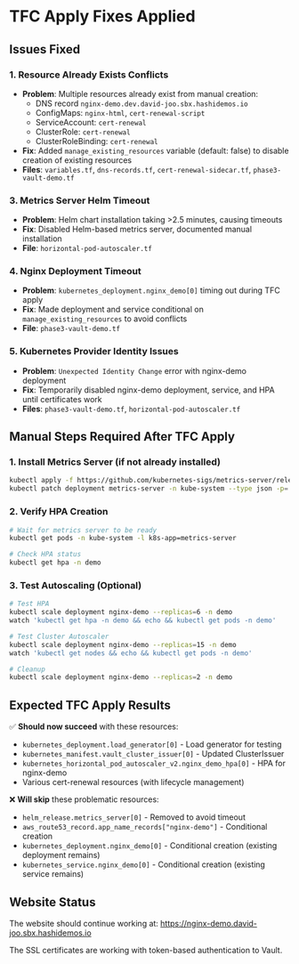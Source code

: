 # TFC Apply Fixes Applied

## Issues Fixed

### 1. Resource Already Exists Conflicts
- **Problem**: Multiple resources already exist from manual creation:
  - DNS record `nginx-demo.dev.david-joo.sbx.hashidemos.io` 
  - ConfigMaps: `nginx-html`, `cert-renewal-script`
  - ServiceAccount: `cert-renewal`
  - ClusterRole: `cert-renewal`
  - ClusterRoleBinding: `cert-renewal`
- **Fix**: Added `manage_existing_resources` variable (default: false) to disable creation of existing resources
- **Files**: `variables.tf`, `dns-records.tf`, `cert-renewal-sidecar.tf`, `phase3-vault-demo.tf`

### 3. Metrics Server Helm Timeout
- **Problem**: Helm chart installation taking >2.5 minutes, causing timeouts  
- **Fix**: Disabled Helm-based metrics server, documented manual installation
- **File**: `horizontal-pod-autoscaler.tf`

### 4. Nginx Deployment Timeout
- **Problem**: `kubernetes_deployment.nginx_demo[0]` timing out during TFC apply
- **Fix**: Made deployment and service conditional on `manage_existing_resources` to avoid conflicts
- **File**: `phase3-vault-demo.tf`

### 5. Kubernetes Provider Identity Issues
- **Problem**: `Unexpected Identity Change` error with nginx-demo deployment
- **Fix**: Temporarily disabled nginx-demo deployment, service, and HPA until certificates work
- **Files**: `phase3-vault-demo.tf`, `horizontal-pod-autoscaler.tf`

## Manual Steps Required After TFC Apply

### 1. Install Metrics Server (if not already installed)
```bash
kubectl apply -f https://github.com/kubernetes-sigs/metrics-server/releases/latest/download/components.yaml
kubectl patch deployment metrics-server -n kube-system --type json -p='[{"op": "add", "path": "/spec/template/spec/containers/0/args/-", "value": "--kubelet-insecure-tls"}]'
```

### 2. Verify HPA Creation
```bash
# Wait for metrics server to be ready
kubectl get pods -n kube-system -l k8s-app=metrics-server

# Check HPA status  
kubectl get hpa -n demo
```

### 3. Test Autoscaling (Optional)
```bash
# Test HPA
kubectl scale deployment nginx-demo --replicas=6 -n demo
watch 'kubectl get hpa -n demo && echo && kubectl get pods -n demo'

# Test Cluster Autoscaler  
kubectl scale deployment nginx-demo --replicas=15 -n demo
watch 'kubectl get nodes && echo && kubectl get pods -n demo'

# Cleanup
kubectl scale deployment nginx-demo --replicas=2 -n demo
```

## Expected TFC Apply Results

✅ **Should now succeed** with these resources:
- `kubernetes_deployment.load_generator[0]` - Load generator for testing
- `kubernetes_manifest.vault_cluster_issuer[0]` - Updated ClusterIssuer
- `kubernetes_horizontal_pod_autoscaler_v2.nginx_demo_hpa[0]` - HPA for nginx-demo
- Various cert-renewal resources (with lifecycle management)

❌ **Will skip** these problematic resources:
- `helm_release.metrics_server[0]` - Removed to avoid timeout
- `aws_route53_record.app_name_records["nginx-demo"]` - Conditional creation
- `kubernetes_deployment.nginx_demo[0]` - Conditional creation (existing deployment remains)
- `kubernetes_service.nginx_demo[0]` - Conditional creation (existing service remains)

## Website Status

The website should continue working at: https://nginx-demo.david-joo.sbx.hashidemos.io

The SSL certificates are working with token-based authentication to Vault.